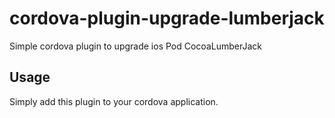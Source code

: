 # cordova-plugin-upgrade-lumberjack
Simple cordova plugin to upgrade ios Pod CocoaLumberJack

## Usage

Simply add this plugin to your cordova application.